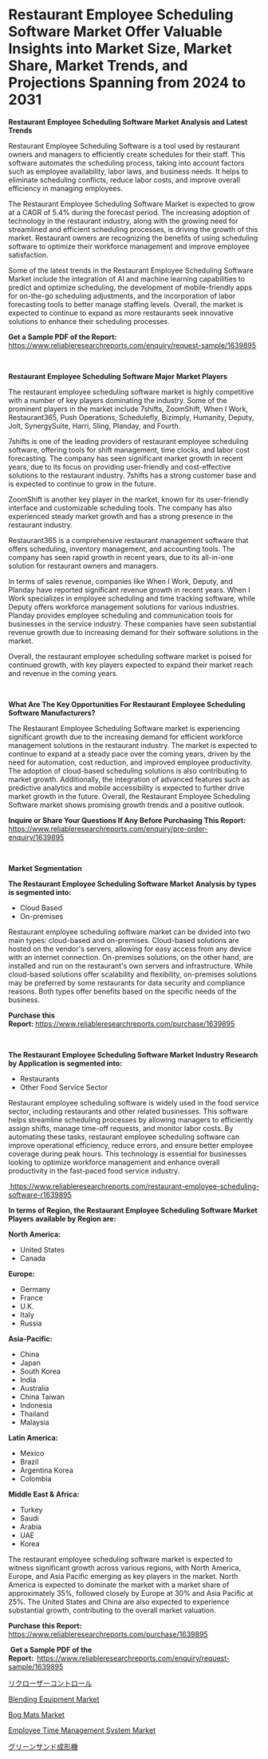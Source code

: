 <p><h1>Restaurant Employee Scheduling Software Market Offer Valuable Insights into Market Size, Market Share, Market Trends, and Projections Spanning from 2024 to 2031</h1></p><p><strong>Restaurant Employee Scheduling Software Market Analysis and Latest Trends</strong></p>
<p><p>Restaurant Employee Scheduling Software is a tool used by restaurant owners and managers to efficiently create schedules for their staff. This software automates the scheduling process, taking into account factors such as employee availability, labor laws, and business needs. It helps to eliminate scheduling conflicts, reduce labor costs, and improve overall efficiency in managing employees.</p><p>The Restaurant Employee Scheduling Software Market is expected to grow at a CAGR of 5.4% during the forecast period. The increasing adoption of technology in the restaurant industry, along with the growing need for streamlined and efficient scheduling processes, is driving the growth of this market. Restaurant owners are recognizing the benefits of using scheduling software to optimize their workforce management and improve employee satisfaction.</p><p>Some of the latest trends in the Restaurant Employee Scheduling Software Market include the integration of AI and machine learning capabilities to predict and optimize scheduling, the development of mobile-friendly apps for on-the-go scheduling adjustments, and the incorporation of labor forecasting tools to better manage staffing levels. Overall, the market is expected to continue to expand as more restaurants seek innovative solutions to enhance their scheduling processes.</p></p>
<p><strong>Get a Sample PDF of the Report:&nbsp;</strong> <a href="https://www.reliableresearchreports.com/enquiry/request-sample/1639895">https://www.reliableresearchreports.com/enquiry/request-sample/1639895</a></p>
<p>&nbsp;</p>
<p><strong>Restaurant Employee Scheduling Software Major Market Players</strong></p>
<p><p>The restaurant employee scheduling software market is highly competitive with a number of key players dominating the industry. Some of the prominent players in the market include 7shifts, ZoomShift, When I Work, Restaurant365, Push Operations, Schedulefly, Bizimply, Humanity, Deputy, Jolt, SynergySuite, Harri, Sling, Planday, and Fourth.</p><p>7shifts is one of the leading providers of restaurant employee scheduling software, offering tools for shift management, time clocks, and labor cost forecasting. The company has seen significant market growth in recent years, due to its focus on providing user-friendly and cost-effective solutions to the restaurant industry. 7shifts has a strong customer base and is expected to continue to grow in the future.</p><p>ZoomShift is another key player in the market, known for its user-friendly interface and customizable scheduling tools. The company has also experienced steady market growth and has a strong presence in the restaurant industry.</p><p>Restaurant365 is a comprehensive restaurant management software that offers scheduling, inventory management, and accounting tools. The company has seen rapid growth in recent years, due to its all-in-one solution for restaurant owners and managers.</p><p>In terms of sales revenue, companies like When I Work, Deputy, and Planday have reported significant revenue growth in recent years. When I Work specializes in employee scheduling and time tracking software, while Deputy offers workforce management solutions for various industries. Planday provides employee scheduling and communication tools for businesses in the service industry. These companies have seen substantial revenue growth due to increasing demand for their software solutions in the market.</p><p>Overall, the restaurant employee scheduling software market is poised for continued growth, with key players expected to expand their market reach and revenue in the coming years.</p></p>
<p>&nbsp;</p>
<p><strong>What Are The Key Opportunities For Restaurant Employee Scheduling Software Manufacturers?</strong></p>
<p><p>The Restaurant Employee Scheduling Software market is experiencing significant growth due to the increasing demand for efficient workforce management solutions in the restaurant industry. The market is expected to continue to expand at a steady pace over the coming years, driven by the need for automation, cost reduction, and improved employee productivity. The adoption of cloud-based scheduling solutions is also contributing to market growth. Additionally, the integration of advanced features such as predictive analytics and mobile accessibility is expected to further drive market growth in the future. Overall, the Restaurant Employee Scheduling Software market shows promising growth trends and a positive outlook.</p></p>
<p><strong>Inquire or Share Your Questions If Any Before Purchasing This Report:</strong> <a href="https://www.reliableresearchreports.com/enquiry/pre-order-enquiry/1639895">https://www.reliableresearchreports.com/enquiry/pre-order-enquiry/1639895</a></p>
<p>&nbsp;</p>
<p><strong>Market Segmentation</strong></p>
<p><strong>The Restaurant Employee Scheduling Software Market Analysis by types is segmented into:</strong></p>
<p><ul><li>Cloud Based</li><li>On-premises</li></ul></p>
<p><p>Restaurant employee scheduling software market can be divided into two main types: cloud-based and on-premises. Cloud-based solutions are hosted on the vendor's servers, allowing for easy access from any device with an internet connection. On-premises solutions, on the other hand, are installed and run on the restaurant's own servers and infrastructure. While cloud-based solutions offer scalability and flexibility, on-premises solutions may be preferred by some restaurants for data security and compliance reasons. Both types offer benefits based on the specific needs of the business.</p></p>
<p><strong>Purchase this Report:&nbsp;</strong><a href="https://www.reliableresearchreports.com/purchase/1639895">https://www.reliableresearchreports.com/purchase/1639895</a></p>
<p>&nbsp;</p>
<p><strong>The Restaurant Employee Scheduling Software Market Industry Research by Application is segmented into:</strong></p>
<p><ul><li>Restaurants</li><li>Other Food Service Sector</li></ul></p>
<p><p>Restaurant employee scheduling software is widely used in the food service sector, including restaurants and other related businesses. This software helps streamline scheduling processes by allowing managers to efficiently assign shifts, manage time-off requests, and monitor labor costs. By automating these tasks, restaurant employee scheduling software can improve operational efficiency, reduce errors, and ensure better employee coverage during peak hours. This technology is essential for businesses looking to optimize workforce management and enhance overall productivity in the fast-paced food service industry.</p></p>
<p><a href="https://www.reliableresearchreports.com/restaurant-employee-scheduling-software-r1639895">&nbsp;https://www.reliableresearchreports.com/restaurant-employee-scheduling-software-r1639895</a></p>
<p><strong>In terms of Region, the Restaurant Employee Scheduling Software Market Players available by Region are:</strong></p>
<p>
    <p> <strong> North America: </strong>
        <ul>
            <li>United States</li>
            <li>Canada</li>
        </ul>
        </p> 
    <p> <strong> Europe: </strong>
        <ul>
            <li>Germany</li>
            <li>France</li>
            <li>U.K.</li>
            <li>Italy</li>
            <li>Russia</li>
        </ul>
        </p> 
    <p> <strong> Asia-Pacific: </strong>
        <ul>
            <li>China</li>
            <li>Japan</li>
            <li>South Korea</li>
            <li>India</li>
            <li>Australia</li>
            <li>China Taiwan</li>
            <li>Indonesia</li>
            <li>Thailand</li>
            <li>Malaysia</li>
        </ul>
        </p> 
    <p> <strong> Latin America: </strong>
        <ul>
            <li>Mexico</li>
            <li>Brazil</li>
            <li>Argentina Korea</li>
            <li>Colombia</li>
        </ul>
        </p> 
    <p> <strong> Middle East & Africa: </strong>
        <ul>
            <li>Turkey</li>
            <li>Saudi</li>
            <li>Arabia</li>
            <li>UAE</li>
            <li>Korea</li>
        </ul>
    </p>
    </p>
<p><p>The restaurant employee scheduling software market is expected to witness significant growth across various regions, with North America, Europe, and Asia Pacific emerging as key players in the market. North America is expected to dominate the market with a market share of approximately 35%, followed closely by Europe at 30% and Asia Pacific at 25%. The United States and China are also expected to experience substantial growth, contributing to the overall market valuation.</p></p>
<p><strong>Purchase this Report: </strong><a href="https://www.reliableresearchreports.com/purchase/1639895">https://www.reliableresearchreports.com/purchase/1639895</a></p>
<p>&nbsp;<strong>Get a Sample PDF of the Report:&nbsp;&nbsp;</strong><a href="https://www.reliableresearchreports.com/enquiry/request-sample/1639895">https://www.reliableresearchreports.com/enquiry/request-sample/1639895</a></p>
<p><strong></strong></p>
<p><p><a href="https://github.com/EstaSprer20231/Market-Research-Report-List-1/blob/main/506726360638.md">リクローザーコントロール</a></p><p><a href="https://www.linkedin.com/pulse/blending-equipment-market-report-reveals-latest-trends-growth-l1vqc">Blending Equipment Market</a></p><p><a href="https://www.linkedin.com/pulse/bog-mats-market-trends-analysis-forecasted-period-2024-2031-ydsgc">Bog Mats Market</a></p><p><a href="https://github.com/brentleyjimmiealvaradoz4l1rea/Market-Research-Report-List-2/blob/main/employee-time-management-system-market.md">Employee Time Management System Market</a></p><p><a href="https://github.com/klon646/Market-Research-Report-List-1/blob/main/724998160639.md">グリーンサンド成形機</a></p></p>